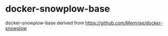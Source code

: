 # docker-snowplow-base
docker-snowplow-base derived from https://github.com/Memrise/docker-snowplow
